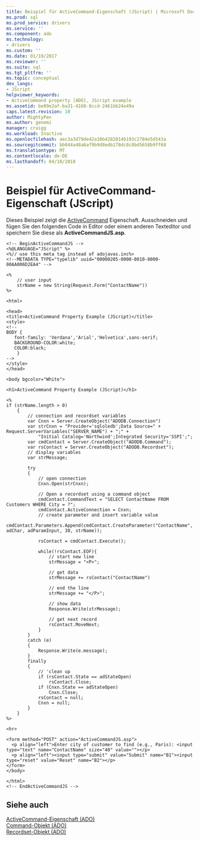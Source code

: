 ```yaml
---
title: Beispiel für ActiveCommand-Eigenschaft (JScript) | Microsoft Docs
ms.prod: sql
ms.prod_service: drivers
ms.service: ''
ms.component: ado
ms.technology:
- drivers
ms.custom: ''
ms.date: 01/19/2017
ms.reviewer: ''
ms.suite: sql
ms.tgt_pltfrm: ''
ms.topic: conceptual
dev_langs:
- JScript
helpviewer_keywords:
- ActiveCommand property [ADO], JScript example
ms.assetid: be09e2af-ba31-4168-8ccd-2461bb24e49a
caps.latest.revision: 10
author: MightyPen
ms.author: genemi
manager: craigg
ms.workload: Inactive
ms.openlocfilehash: aec3a3d79de42a38b4282014b193c2784e5d543a
ms.sourcegitcommit: bb044a48a6af9b9d8edb178dc8c8bd5658b9ff68
ms.translationtype: MT
ms.contentlocale: de-DE
ms.lasthandoff: 04/18/2018
---
```

# <a name="activecommand-property-example-jscript"></a>Beispiel für ActiveCommand-Eigenschaft (JScript)
Dieses Beispiel zeigt die [ActiveCommand](../../../ado/reference/ado-api/activecommand-property-ado.md) Eigenschaft. Ausschneiden und fügen Sie den folgenden Code in Editor oder einem anderen Texteditor und speichern Sie diese als **ActiveCommandJS.asp**.  
  
```  
<!-- BeginActiveCommandJS -->  
<%@LANGUAGE="JScript" %>  
<%// use this meta tag instead of adojavas.inc%>  
<!--METADATA TYPE="typelib" uuid="00000205-0000-0010-8000-00AA006D2EA4" -->  
  
<%  
    // user input  
    strName = new String(Request.Form("ContactName"))  
%>  
  
<html>  
  
<head>  
<title>ActiveCommand Property Example (JScript)</title>  
<style>  
<!--  
BODY {  
   font-family: 'Verdana','Arial','Helvetica',sans-serif;  
   BACKGROUND-COLOR:white;  
   COLOR:black;  
    }  
-->  
</style>  
</head>  
  
<body bgcolor="White">  
  
<h1>ActiveCommand Property Example (JScript)</h1>  
  
<%  
if (strName.length > 0)  
    {  
        // connection and recordset variables  
        var Cnxn = Server.CreateObject("ADODB.Connection")  
        var strCnxn = "Provider='sqloledb';Data Source=" + Request.ServerVariables("SERVER_NAME") + ";" +  
            "Initial Catalog='Northwind';Integrated Security='SSPI';";  
        var cmdContact = Server.CreateObject("ADODB.Command");  
        var rsContact = Server.CreateObject("ADODB.Recordset");  
        // display variables  
        var strMessage;  
  
        try  
        {  
            // open connection  
            Cnxn.Open(strCnxn);  
  
            // Open a recordset using a command object  
            cmdContact.CommandText = "SELECT ContactName FROM Customers WHERE City = ?";  
            cmdContact.ActiveConnection = Cnxn;  
            // create parameter and insert variable value  
            cmdContact.Parameters.Append(cmdContact.CreateParameter("ContactName", adChar, adParamInput, 30, strName));  
  
            rsContact = cmdContact.Execute();  
  
            while(!rsContact.EOF){  
                // start new line  
                strMessage = "<P>";  
  
                // get data  
                strMessage += rsContact("ContactName")  
  
                // end the line  
                strMessage += "</P>";  
  
                // show data  
                Response.Write(strMessage);  
  
                // get next record  
                rsContact.MoveNext;  
            }  
        }  
        catch (e)  
        {  
            Response.Write(e.message);  
        }  
        finally  
        {  
            // 'clean up  
            if (rsContact.State == adStateOpen)  
                rsContact.Close;  
            if (Cnxn.State == adStateOpen)  
                Cnxn.Close;  
            rsContact = null;  
            Cnxn = null;  
        }  
    }  
%>  
  
<hr>  
  
<form method="POST" action="ActiveCommandJS.asp">  
  <p align="left">Enter city of customer to find (e.g., Paris): <input type="text" name="ContactName" size="40" value=""></p>  
  <p align="left"><input type="submit" value="Submit" name="B1"><input type="reset" value="Reset" name="B2"></p>  
</form>  
</body>  
  
</html>  
<!-- EndActiveCommandJS -->  
```  
  
## <a name="see-also"></a>Siehe auch  
 [ActiveCommand-Eigenschaft (ADO)](../../../ado/reference/ado-api/activecommand-property-ado.md)   
 [Command-Objekt (ADO)](../../../ado/reference/ado-api/command-object-ado.md)   
 [Recordset-Objekt (ADO)](../../../ado/reference/ado-api/recordset-object-ado.md)
